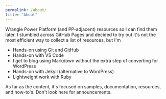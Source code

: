 ```yaml
---
permalink: /about/
title: "About"
---
```


Wrangle Power Platform (and PP-adjacent) resources so I can find them later. I stumbled across GitHub Pages and decided to try out it's not the most efficient way to collect a list of resources, but I'm 

- Hands-on using Git and GitHub
- Hands-on with VS Code
- I get to blog using Markdown without the extra step of converting for WordPress
- Hands-on with Jekyll (alternative to WordPress)
- Lightweight work with Ruby

As far as the content, it's focused on samples, documentation, resources, and how-to's. Don't look here for announcements.
